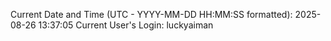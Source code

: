Current Date and Time (UTC - YYYY-MM-DD HH:MM:SS formatted): 2025-08-26 13:37:05
Current User's Login: luckyaiman
